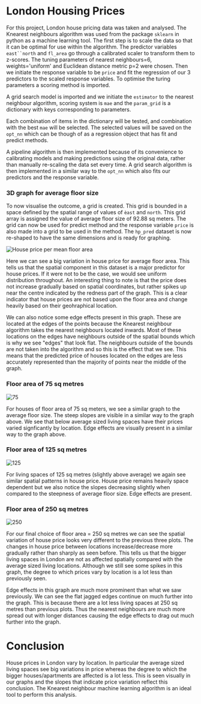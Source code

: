 # London Housing Prices

For this project, London house pricing data was taken and analysed. The Knearest neighbours algorithm was used from the package `sklearn` in python as a machine learning tool. The first step is to scale the data so that it can be optimal for use within the algorithm. The predictor variables `east``north` and `fl_area` go through a calibrated scaler to transform them to z-scores. The tuning parameters of nearest neighbours=6, weights='uniform' and Euclidean distance metric p=2 were chosen. 
Then we initiate the response variable to be `price` and fit the regression of our 3 predictors to the scaled response variables. To optimise the turing parameters a scoring method is imported.

A grid search model is imported and we initiate the `estimator` to the nearest neighbour algorithm, scoring system is `mae` and the `param_grid` is a dictionary with keys corresponding to parameters. 

Each combination of items in the dictionary will be tested, and combination with the best `mae` will be selected. The selected values will be saved on the `opt_nn` which can be though of as a regression object that has fit and predict methods.

A pipeline algorithm is then implemented because of its convenience to calibrating models and making predictions using the original data, rather than manually re-scaling the data set every time. A grid search algorithm is then implemented in a similar way to the `opt_nn` which also fits our predictors and the response variable. 

### 3D graph for average floor size

To now visualise the outcome, a grid is created. This grid is bounded in a space defined by the spatial range of values of `èast` and `north`. This grid array is assigned the value of average floor size of 92.88 sq meters. The grid can now be used for predict method and the response variable `price` is also made into a grid to be used in the method. The `hp_pred` dataset is now re-shaped to have the same dimensions and is ready for graphing.


![House price per mean floor area](https://user-images.githubusercontent.com/99913034/220473244-ca866ad2-4c5d-43b1-b60c-7035c149581d.png)

Here we can see a big variation in house price for average floor area. This tells us that the spatial component in this dataset is a major predictor for house prices. If it were not to be the case, we would see uniform distribution throughout. An interesting thing to note is that the price does not increase gradually based on spatial coordinates, but rather spikes up near the centre indicated by the redness part of the graph. This is a clear indicator that house prices are not based upon the floor area and change heavily based on their geohraphical location.

We can also notice some edge effects present in this graph. These are located at the edges of the points because the Knearest neighbour algorithm takes the nearest neighbours located inwards. Most of these locations on the edges have neighbours outside of the spatial bounds which is why we see "edges" that look flat. The neighbours outside of the bounds are not taken into the algorithm and so this is the effect that we see. This means that the predicted price of houses located on the edges are less accurately represented than the majority of points near the middle of the graph.

### Floor area of 75 sq metres

![75](https://user-images.githubusercontent.com/99913034/220475851-6e0ac55c-3f66-4998-98c3-8bbfb004db71.png)

For houses of floor area of 75 sq meters, we see a similar graph to the average floor size. The steep slopes are visible in a similar way to the graph above. We see that below average sized living spaces have their prices varied signficantly by location. Edge effects are visually present in a similar way to the graph above.

### Floor area of 125 sq metres

![125](https://user-images.githubusercontent.com/99913034/220475974-5f42901b-22dd-45f7-90a6-3ee3b11e0581.png)

For living spaces of 125 sq metres (slightly above average) we again see similar spatial patterns in house price. House price remains heavily space dependent but we also notice the slopes decreasing slightly when compared to the steepness of average floor size. Edge effects are present.

### Floor area of 250 sq metres

![250](https://user-images.githubusercontent.com/99913034/220476078-9c3e64ed-34d3-400c-826c-a4a80724e40b.png)

For our final choice of floor area = 250 sq metres we can see the spatial variation of house price looks very different to the previous three plots. The changes in house price between locations increase/decrease more gradually rather than sharply as seen before. This tells us that the bigger living spaces in London are not as affected spatially compared with the average sized living locations. Although we still see some spikes in this graph, the degree to which prices vary by location is a lot less than previously seen.

Edge effects in this graph are much more prominent than what we saw previously. We can see the flat jagged edges continue on much further into the graph. This is because there are a lot less living spaces at 250 sq metres than previous plots. Thus the nearest neighbours are much more spread out with longer distances causing the edge effects to drag out much further into the graph.

# Conclusion

House prices in London vary by location. In particular the average sized living spaces see big variations in price whereas the degree to which the bigger houses/apartments are affected is a lot less. This is seen visually in our graphs and the slopes that indicate price variation reflect this conclusion. The Knearest neighbour machine learning algorithm is an ideal tool to perform this analysis.
